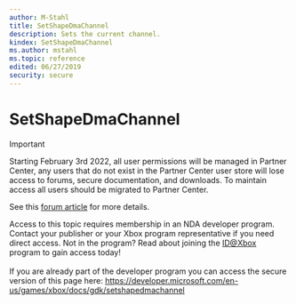 ```yaml
---
author: M-Stahl
title: SetShapeDmaChannel
description: Sets the current channel.
kindex: SetShapeDmaChannel
ms.author: mstahl
ms.topic: reference
edited: 06/27/2019
security: secure
---
```


# SetShapeDmaChannel
> [!IMPORTANT]
> Starting February 3rd 2022, all user permissions will be managed in Partner Center, any users that do not exist in the Partner Center user store will lose access to forums, secure documentation, and downloads. To maintain access all users should be migrated to Partner Center. <p></p>See this <a href="https://forums.xboxlive.com/articles/132187/breaking-change-user-access-for-forums-secure-docu.html">forum article</a> for more details.  

 Access to this topic requires membership in an NDA developer program. Contact your publisher or your Xbox program representative if you need direct access. Not in the program? Read about joining the <a href="https://www.xbox.com/Developers/id">ID@Xbox</a> program to gain access today!  <br/><br/>If you are already part of the developer program you can access the secure version of this page here: <a target="_blank" href="https://developer.microsoft.com/en-us/games/xbox/docs/gdk/setshapedmachannel">https://developer.microsoft.com/en-us/games/xbox/docs/gdk/setshapedmachannel</a>
